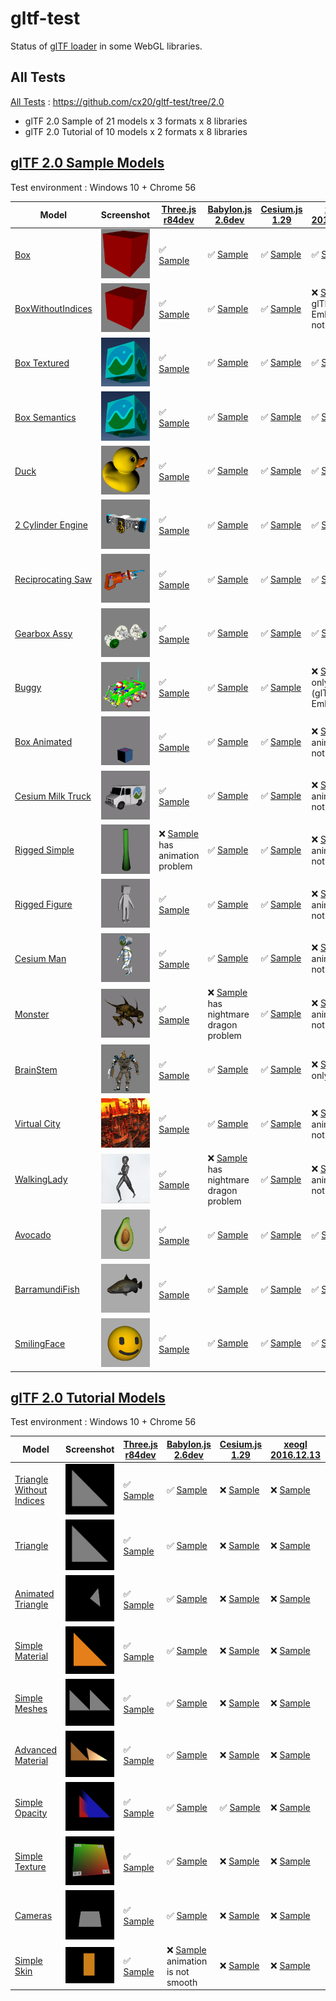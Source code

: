 # gltf-test

Status of [glTF loader](https://github.com/KhronosGroup/glTF#webgl-engines) in some WebGL libraries.

## All Tests

[All Tests]( https://cdn.rawgit.com/cx20/gltf-test/3cc945e263f2cf42e820529871c60a1f65a1d0c5/index.html ) : https://github.com/cx20/gltf-test/tree/2.0
- glTF 2.0 Sample of 21 models x 3 formats x 8 libraries
- glTF 2.0 Tutorial of 10 models x 2 formats x 8 libraries

## [glTF 2.0 Sample Models](https://github.com/lasalvavida/glTF-Sample-Models/tree/2.0/2.0)

Test environment : Windows 10 + Chrome 56

| Model                                              | Screenshot                                                   |[Three.js r84dev](https://github.com/mrdoob/three.js/tree/dev/examples/js/loaders/GLTFLoader.js)                              |[Babylon.js 2.6dev](https://github.com/BabylonJS/Babylon.js/tree/master/loaders/src/glTF)                                                         |[Cesium.js 1.29](https://github.com/AnalyticalGraphicsInc/cesium/)                                               |[xeogl 2016.12.13](https://github.com/xeolabs/xeogl/tree/master/src/models/gltf)                                               |[GLBoost r2dev](https://github.com/emadurandal/GLBoost/blob/master/src/js/middle_level/loader/GLTFLoader.js)                       |[Grimoire.js 2017.01.28](https://github.com/GrimoireGL/grimoirejs-gltf)                                                               |
|----------------------------------------------------|--------------------------------------------------------------|------------------------------------------------------------------------------------------------------------------------------|--------------------------------------------------------------------------------------------------------------------------------------------------|-----------------------------------------------------------------------------------------------------------------|-------------------------------------------------------------------------------------------------------------------------------|-----------------------------------------------------------------------------------------------------------------------------------|--------------------------------------------------------------------------------------------------------------------------------------|
|[Box](sampleModels/Box)                             |![](sampleModels/Box/screenshot/screenshot.png)               |:white_check_mark: [Sample](https://cdn.rawgit.com/cx20/gltf-test/3cc945e263f2cf42e820529871c60a1f65a1d0c5/examples/threejs/index.html?model=Box&scale=1)                   |:white_check_mark: [Sample](https://cdn.rawgit.com/cx20/gltf-test/3cc945e263f2cf42e820529871c60a1f65a1d0c5/examples/babylonjs/index.html?model=Box&scale=1)                                     |:white_check_mark: [Sample](https://cdn.rawgit.com/cx20/gltf-test/3cc945e263f2cf42e820529871c60a1f65a1d0c5/examples/cesium/index.html?model=Box)               |:white_check_mark: [Sample](https://cdn.rawgit.com/cx20/gltf-test/3cc945e263f2cf42e820529871c60a1f65a1d0c5/examples/xeogl/index.html?model=Box&scale=1)                      |:white_check_mark: [Sample](https://cdn.rawgit.com/cx20/gltf-test/3cc945e263f2cf42e820529871c60a1f65a1d0c5/examples/glboost/index.html?model=Box&scale=1)                        |:white_check_mark: [Sample](https://cdn.rawgit.com/cx20/gltf-test/3cc945e263f2cf42e820529871c60a1f65a1d0c5/examples/grimoiregl/index.html?model=Box&scale=1)                        |
|[BoxWithoutIndices](sampleModels/BoxWithoutIndices) |![](sampleModels/BoxWithoutIndices/screenshot/screenshot.png) |:white_check_mark: [Sample](https://cdn.rawgit.com/cx20/gltf-test/3cc945e263f2cf42e820529871c60a1f65a1d0c5/examples/threejs/index.html?model=BoxWithoutIndices&scale=1)     |:white_check_mark: [Sample](https://cdn.rawgit.com/cx20/gltf-test/3cc945e263f2cf42e820529871c60a1f65a1d0c5/examples/babylonjs/index.html?model=BoxWithoutIndices&scale=1)                       |:white_check_mark: [Sample](https://cdn.rawgit.com/cx20/gltf-test/3cc945e263f2cf42e820529871c60a1f65a1d0c5/examples/cesium/index.html?model=BoxWithoutIndices) |:x: [Sample](https://cdn.rawgit.com/cx20/gltf-test/3cc945e263f2cf42e820529871c60a1f65a1d0c5/examples/xeogl/index.html?model=BoxWithoutIndices&scale=1) glTF-Embedded not work|:white_check_mark: [Sample](https://cdn.rawgit.com/cx20/gltf-test/3cc945e263f2cf42e820529871c60a1f65a1d0c5/examples/glboost/index.html?model=BoxWithoutIndices&scale=1)          |:white_check_mark: [Sample](https://cdn.rawgit.com/cx20/gltf-test/3cc945e263f2cf42e820529871c60a1f65a1d0c5/examples/grimoiregl/index.html?model=BoxWithoutIndices&scale=1)          |
|[Box Textured](sampleModels/BoxTextured)            |![](sampleModels/BoxTextured/screenshot/screenshot.png)       |:white_check_mark: [Sample](https://cdn.rawgit.com/cx20/gltf-test/3cc945e263f2cf42e820529871c60a1f65a1d0c5/examples/threejs/index.html?model=BoxTextured&scale=1)           |:white_check_mark: [Sample](https://cdn.rawgit.com/cx20/gltf-test/3cc945e263f2cf42e820529871c60a1f65a1d0c5/examples/babylonjs/index.html?model=BoxTextured&scale=1)                             |:white_check_mark: [Sample](https://cdn.rawgit.com/cx20/gltf-test/3cc945e263f2cf42e820529871c60a1f65a1d0c5/examples/cesium/index.html?model=BoxTextured)       |:white_check_mark: [Sample](https://cdn.rawgit.com/cx20/gltf-test/3cc945e263f2cf42e820529871c60a1f65a1d0c5/examples/xeogl/index.html?model=BoxTextured&scale=1)              |:white_check_mark: [Sample](https://cdn.rawgit.com/cx20/gltf-test/3cc945e263f2cf42e820529871c60a1f65a1d0c5/examples/glboost/index.html?model=BoxTextured&scale=1)                |:white_check_mark: [Sample](https://cdn.rawgit.com/cx20/gltf-test/3cc945e263f2cf42e820529871c60a1f65a1d0c5/examples/grimoiregl/index.html?model=BoxTextured&scale=1)                |
|[Box Semantics](sampleModels/BoxSemantics)          |![](sampleModels/BoxSemantics/screenshot/screenshot.png)      |:white_check_mark: [Sample](https://cdn.rawgit.com/cx20/gltf-test/3cc945e263f2cf42e820529871c60a1f65a1d0c5/examples/threejs/index.html?model=BoxSemantics&scale=1)          |:white_check_mark: [Sample](https://cdn.rawgit.com/cx20/gltf-test/3cc945e263f2cf42e820529871c60a1f65a1d0c5/examples/babylonjs/index.html?model=BoxSemantics&scale=1)                            |:white_check_mark: [Sample](https://cdn.rawgit.com/cx20/gltf-test/3cc945e263f2cf42e820529871c60a1f65a1d0c5/examples/cesium/index.html?model=BoxSemantics)      |:white_check_mark: [Sample](https://cdn.rawgit.com/cx20/gltf-test/3cc945e263f2cf42e820529871c60a1f65a1d0c5/examples/xeogl/index.html?model=BoxSemantics&scale=1)             |:white_check_mark: [Sample](https://cdn.rawgit.com/cx20/gltf-test/3cc945e263f2cf42e820529871c60a1f65a1d0c5/examples/glboost/index.html?model=BoxSemantics&scale=1)               |:white_check_mark: [Sample](https://cdn.rawgit.com/cx20/gltf-test/3cc945e263f2cf42e820529871c60a1f65a1d0c5/examples/grimoiregl/index.html?model=BoxSemantics&scale=1)               |
|[Duck](sampleModels/Duck)                           |![](sampleModels/Duck/screenshot/screenshot.png)              |:white_check_mark: [Sample](https://cdn.rawgit.com/cx20/gltf-test/3cc945e263f2cf42e820529871c60a1f65a1d0c5/examples/threejs/index.html?model=Duck&scale=1)                  |:white_check_mark: [Sample](https://cdn.rawgit.com/cx20/gltf-test/3cc945e263f2cf42e820529871c60a1f65a1d0c5/examples/babylonjs/index.html?model=Duck&scale=1)                                    |:white_check_mark: [Sample](https://cdn.rawgit.com/cx20/gltf-test/3cc945e263f2cf42e820529871c60a1f65a1d0c5/examples/cesium/index.html?model=Duck)              |:white_check_mark: [Sample](https://cdn.rawgit.com/cx20/gltf-test/3cc945e263f2cf42e820529871c60a1f65a1d0c5/examples/xeogl/index.html?model=Duck&scale=1)                     |:white_check_mark: [Sample](https://cdn.rawgit.com/cx20/gltf-test/3cc945e263f2cf42e820529871c60a1f65a1d0c5/examples/glboost/index.html?model=Duck&scale=1)                       |:white_check_mark: [Sample](https://cdn.rawgit.com/cx20/gltf-test/3cc945e263f2cf42e820529871c60a1f65a1d0c5/examples/grimoiregl/index.html?model=Duck&scale=1)                       |
|[2 Cylinder Engine](sampleModels/2CylinderEngine)   |![](sampleModels/2CylinderEngine/screenshot/screenshot.png)   |:white_check_mark: [Sample](https://cdn.rawgit.com/cx20/gltf-test/3cc945e263f2cf42e820529871c60a1f65a1d0c5/examples/threejs/index.html?model=2CylinderEngine&scale=0.005)   |:white_check_mark: [Sample](https://cdn.rawgit.com/cx20/gltf-test/3cc945e263f2cf42e820529871c60a1f65a1d0c5/examples/babylonjs/index.html?model=2CylinderEngine&scale=0.005)                     |:white_check_mark: [Sample](https://cdn.rawgit.com/cx20/gltf-test/3cc945e263f2cf42e820529871c60a1f65a1d0c5/examples/cesium/index.html?model=2CylinderEngine)   |:white_check_mark: [Sample](https://cdn.rawgit.com/cx20/gltf-test/3cc945e263f2cf42e820529871c60a1f65a1d0c5/examples/xeogl/index.html?model=2CylinderEngine&scale=0.005)      |:white_check_mark: [Sample](https://cdn.rawgit.com/cx20/gltf-test/3cc945e263f2cf42e820529871c60a1f65a1d0c5/examples/glboost/index.html?model=2CylinderEngine&scale=0.005)        |:white_check_mark: [Sample](https://cdn.rawgit.com/cx20/gltf-test/3cc945e263f2cf42e820529871c60a1f65a1d0c5/examples/grimoiregl/index.html?model=2CylinderEngine&scale=0.005)        |
|[Reciprocating Saw](sampleModels/ReciprocatingSaw)  |![](sampleModels/ReciprocatingSaw/screenshot/screenshot.png)  |:white_check_mark: [Sample](https://cdn.rawgit.com/cx20/gltf-test/3cc945e263f2cf42e820529871c60a1f65a1d0c5/examples/threejs/index.html?model=ReciprocatingSaw&scale=0.01)   |:white_check_mark: [Sample](https://cdn.rawgit.com/cx20/gltf-test/3cc945e263f2cf42e820529871c60a1f65a1d0c5/examples/babylonjs/index.html?model=ReciprocatingSaw&scale=0.01)                     |:white_check_mark: [Sample](https://cdn.rawgit.com/cx20/gltf-test/3cc945e263f2cf42e820529871c60a1f65a1d0c5/examples/cesium/index.html?model=ReciprocatingSaw)  |:white_check_mark: [Sample](https://cdn.rawgit.com/cx20/gltf-test/3cc945e263f2cf42e820529871c60a1f65a1d0c5/examples/xeogl/index.html?model=ReciprocatingSaw&scale=0.01)      |:white_check_mark: [Sample](https://cdn.rawgit.com/cx20/gltf-test/3cc945e263f2cf42e820529871c60a1f65a1d0c5/examples/glboost/index.html?model=ReciprocatingSaw&scale=0.01)        |:white_check_mark: [Sample](https://cdn.rawgit.com/cx20/gltf-test/3cc945e263f2cf42e820529871c60a1f65a1d0c5/examples/grimoiregl/index.html?model=ReciprocatingSaw&scale=0.01)        |
|[Gearbox Assy](sampleModels/GearboxAssy)            |![](sampleModels/GearboxAssy/screenshot/screenshot.png)       |:white_check_mark: [Sample](https://cdn.rawgit.com/cx20/gltf-test/3cc945e263f2cf42e820529871c60a1f65a1d0c5/examples/threejs/index.html?model=GearboxAssy&scale=1)           |:white_check_mark: [Sample](https://cdn.rawgit.com/cx20/gltf-test/3cc945e263f2cf42e820529871c60a1f65a1d0c5/examples/babylonjs/index.html?model=GearboxAssy&scale=1)                             |:white_check_mark: [Sample](https://cdn.rawgit.com/cx20/gltf-test/3cc945e263f2cf42e820529871c60a1f65a1d0c5/examples/cesium/index.html?model=GearboxAssy)       |:white_check_mark: [Sample](https://cdn.rawgit.com/cx20/gltf-test/3cc945e263f2cf42e820529871c60a1f65a1d0c5/examples/xeogl/index.html?model=GearboxAssy&scale=1)              |:white_check_mark: [Sample](https://cdn.rawgit.com/cx20/gltf-test/3cc945e263f2cf42e820529871c60a1f65a1d0c5/examples/glboost/index.html?model=GearboxAssy&scale=1)                |:white_check_mark: [Sample](https://cdn.rawgit.com/cx20/gltf-test/3cc945e263f2cf42e820529871c60a1f65a1d0c5/examples/grimoiregl/index.html?model=GearboxAssy&scale=1)                |
|[Buggy](sampleModels/Buggy)                         |![](sampleModels/Buggy/screenshot/screenshot.png)             |:white_check_mark: [Sample](https://cdn.rawgit.com/cx20/gltf-test/3cc945e263f2cf42e820529871c60a1f65a1d0c5/examples/threejs/index.html?model=Buggy&scale=0.02)              |:white_check_mark: [Sample](https://cdn.rawgit.com/cx20/gltf-test/3cc945e263f2cf42e820529871c60a1f65a1d0c5/examples/babylonjs/index.html?model=Buggy&scale=0.02)                                |:white_check_mark: [Sample](https://cdn.rawgit.com/cx20/gltf-test/3cc945e263f2cf42e820529871c60a1f65a1d0c5/examples/cesium/index.html?model=Buggy)             |:x: [Sample](https://cdn.rawgit.com/cx20/gltf-test/3cc945e263f2cf42e820529871c60a1f65a1d0c5/examples/xeogl/index.html?model=Buggy&scale=0.02) only partial (glTF-Embedded)   |:white_check_mark: [Sample](https://cdn.rawgit.com/cx20/gltf-test/3cc945e263f2cf42e820529871c60a1f65a1d0c5/examples/glboost/index.html?model=Buggy&scale=0.02)                   |:white_check_mark: [Sample](https://cdn.rawgit.com/cx20/gltf-test/3cc945e263f2cf42e820529871c60a1f65a1d0c5/examples/grimoiregl/index.html?model=Buggy&scale=0.02)                   |
|[Box Animated](sampleModels/BoxAnimated)            |![](sampleModels/BoxAnimated/screenshot/screenshot.gif)       |:white_check_mark: [Sample](https://cdn.rawgit.com/cx20/gltf-test/3cc945e263f2cf42e820529871c60a1f65a1d0c5/examples/threejs/index.html?model=BoxAnimated&scale=0.5)         |:white_check_mark: [Sample](https://cdn.rawgit.com/cx20/gltf-test/3cc945e263f2cf42e820529871c60a1f65a1d0c5/examples/babylonjs/index.html?model=BoxAnimated&scale=0.5)                           |:white_check_mark: [Sample](https://cdn.rawgit.com/cx20/gltf-test/3cc945e263f2cf42e820529871c60a1f65a1d0c5/examples/cesium/index.html?model=BoxAnimated)       |:x: [Sample](https://cdn.rawgit.com/cx20/gltf-test/3cc945e263f2cf42e820529871c60a1f65a1d0c5/examples/xeogl/index.html?model=BoxAnimated&scale=0.5) animation not support     |:white_check_mark: [Sample](https://cdn.rawgit.com/cx20/gltf-test/3cc945e263f2cf42e820529871c60a1f65a1d0c5/examples/glboost/index.html?model=BoxAnimated&scale=0.5)              |:white_check_mark: [Sample](https://cdn.rawgit.com/cx20/gltf-test/3cc945e263f2cf42e820529871c60a1f65a1d0c5/examples/grimoiregl/index.html?model=BoxAnimated&scale=0.5)              |
|[Cesium Milk Truck](sampleModels/CesiumMilkTruck)   |![](sampleModels/CesiumMilkTruck/screenshot/screenshot.gif)   |:white_check_mark: [Sample](https://cdn.rawgit.com/cx20/gltf-test/3cc945e263f2cf42e820529871c60a1f65a1d0c5/examples/threejs/index.html?model=CesiumMilkTruck&scale=0.5)     |:white_check_mark: [Sample](https://cdn.rawgit.com/cx20/gltf-test/3cc945e263f2cf42e820529871c60a1f65a1d0c5/examples/babylonjs/index.html?model=CesiumMilkTruck&scale=0.5)                       |:white_check_mark: [Sample](https://cdn.rawgit.com/cx20/gltf-test/3cc945e263f2cf42e820529871c60a1f65a1d0c5/examples/cesium/index.html?model=CesiumMilkTruck)   |:x: [Sample](https://cdn.rawgit.com/cx20/gltf-test/3cc945e263f2cf42e820529871c60a1f65a1d0c5/examples/xeogl/index.html?model=CesiumMilkTruck&scale=0.5) animation not support |:white_check_mark: [Sample](https://cdn.rawgit.com/cx20/gltf-test/3cc945e263f2cf42e820529871c60a1f65a1d0c5/examples/glboost/index.html?model=CesiumMilkTruck&scale=0.5)          |:white_check_mark: [Sample](https://cdn.rawgit.com/cx20/gltf-test/3cc945e263f2cf42e820529871c60a1f65a1d0c5/examples/grimoiregl/index.html?model=CesiumMilkTruck&scale=0.5)          |
|[Rigged Simple](sampleModels/RiggedSimple)          |![](sampleModels/RiggedSimple/screenshot/screenshot.gif)      |:x: [Sample](https://cdn.rawgit.com/cx20/gltf-test/3cc945e263f2cf42e820529871c60a1f65a1d0c5/examples/threejs/index.html?model=RiggedSimple&scale=0.2) has animation problem |:white_check_mark: [Sample](https://cdn.rawgit.com/cx20/gltf-test/3cc945e263f2cf42e820529871c60a1f65a1d0c5/examples/babylonjs/index.html?model=RiggedSimple&scale=0.2)                          |:white_check_mark: [Sample](https://cdn.rawgit.com/cx20/gltf-test/3cc945e263f2cf42e820529871c60a1f65a1d0c5/examples/cesium/index.html?model=RiggedSimple)      |:x: [Sample](https://cdn.rawgit.com/cx20/gltf-test/3cc945e263f2cf42e820529871c60a1f65a1d0c5/examples/xeogl/index.html?model=RiggedSimple&scale=0.2) animation not support    |:white_check_mark: [Sample](https://cdn.rawgit.com/cx20/gltf-test/3cc945e263f2cf42e820529871c60a1f65a1d0c5/examples/glboost/index.html?model=RiggedSimple&scale=0.2)             |:white_check_mark: [Sample](https://cdn.rawgit.com/cx20/gltf-test/3cc945e263f2cf42e820529871c60a1f65a1d0c5/examples/grimoiregl/index.html?model=RiggedSimple&scale=0.2)             |
|[Rigged Figure](sampleModels/RiggedFigure)          |![](sampleModels/RiggedFigure/screenshot/screenshot.gif)      |:white_check_mark: [Sample](https://cdn.rawgit.com/cx20/gltf-test/3cc945e263f2cf42e820529871c60a1f65a1d0c5/examples/threejs/index.html?model=RiggedFigure&scale=1)          |:white_check_mark: [Sample](https://cdn.rawgit.com/cx20/gltf-test/3cc945e263f2cf42e820529871c60a1f65a1d0c5/examples/babylonjs/index.html?model=RiggedFigure&scale=1)                            |:white_check_mark: [Sample](https://cdn.rawgit.com/cx20/gltf-test/3cc945e263f2cf42e820529871c60a1f65a1d0c5/examples/cesium/index.html?model=RiggedFigure)      |:x: [Sample](https://cdn.rawgit.com/cx20/gltf-test/3cc945e263f2cf42e820529871c60a1f65a1d0c5/examples/xeogl/index.html?model=RiggedFigure&scale=1) animation not support      |:white_check_mark: [Sample](https://cdn.rawgit.com/cx20/gltf-test/3cc945e263f2cf42e820529871c60a1f65a1d0c5/examples/glboost/index.html?model=RiggedFigure&scale=1)               |:white_check_mark: [Sample](https://cdn.rawgit.com/cx20/gltf-test/3cc945e263f2cf42e820529871c60a1f65a1d0c5/examples/grimoiregl/index.html?model=RiggedFigure&scale=1)               |
|[Cesium Man](sampleModels/CesiumMan)                |![](sampleModels/CesiumMan/screenshot/screenshot.gif)         |:white_check_mark: [Sample](https://cdn.rawgit.com/cx20/gltf-test/3cc945e263f2cf42e820529871c60a1f65a1d0c5/examples/threejs/index.html?model=CesiumMan&scale=1)             |:white_check_mark: [Sample](https://cdn.rawgit.com/cx20/gltf-test/3cc945e263f2cf42e820529871c60a1f65a1d0c5/examples/babylonjs/index.html?model=CesiumMan&scale=1)                               |:white_check_mark: [Sample](https://cdn.rawgit.com/cx20/gltf-test/3cc945e263f2cf42e820529871c60a1f65a1d0c5/examples/cesium/index.html?model=CesiumMan)         |:x: [Sample](https://cdn.rawgit.com/cx20/gltf-test/3cc945e263f2cf42e820529871c60a1f65a1d0c5/examples/xeogl/index.html?model=CesiumMan&scale=1) animation not support         |:white_check_mark: [Sample](https://cdn.rawgit.com/cx20/gltf-test/3cc945e263f2cf42e820529871c60a1f65a1d0c5/examples/glboost/index.html?model=CesiumMan&scale=1)                  |:white_check_mark: [Sample](https://cdn.rawgit.com/cx20/gltf-test/3cc945e263f2cf42e820529871c60a1f65a1d0c5/examples/grimoiregl/index.html?model=CesiumMan&scale=1)                  |
|[Monster](sampleModels/Monster)                     |![](sampleModels/Monster/screenshot/screenshot.gif)           |:white_check_mark: [Sample](https://cdn.rawgit.com/cx20/gltf-test/3cc945e263f2cf42e820529871c60a1f65a1d0c5/examples/threejs/index.html?model=Monster&scale=0.05)            |:x: [Sample](https://cdn.rawgit.com/cx20/gltf-test/3cc945e263f2cf42e820529871c60a1f65a1d0c5/examples/babylonjs/index.html?model=Monster&scale=0.05) has nightmare dragon problem                |:white_check_mark: [Sample](https://cdn.rawgit.com/cx20/gltf-test/3cc945e263f2cf42e820529871c60a1f65a1d0c5/examples/cesium/index.html?model=Monster)           |:x: [Sample](https://cdn.rawgit.com/cx20/gltf-test/3cc945e263f2cf42e820529871c60a1f65a1d0c5/examples/xeogl/index.html?model=Monster&scale=0.05) animation not support        |:white_check_mark: [Sample](https://cdn.rawgit.com/cx20/gltf-test/3cc945e263f2cf42e820529871c60a1f65a1d0c5/examples/glboost/index.html?model=Monster&scale=0.05)                 |:white_check_mark: [Sample](https://cdn.rawgit.com/cx20/gltf-test/3cc945e263f2cf42e820529871c60a1f65a1d0c5/examples/grimoiregl/index.html?model=Monster&scale=0.05)                 |
|[BrainStem](sampleModels/BrainStem)                 |![](sampleModels/BrainStem/screenshot/screenshot.gif)         |:white_check_mark: [Sample](https://cdn.rawgit.com/cx20/gltf-test/3cc945e263f2cf42e820529871c60a1f65a1d0c5/examples/threejs/index.html?model=BrainStem&scale=1)             |:white_check_mark: [Sample](https://cdn.rawgit.com/cx20/gltf-test/3cc945e263f2cf42e820529871c60a1f65a1d0c5/examples/babylonjs/index.html?model=BrainStem&scale=1)                               |:white_check_mark: [Sample](https://cdn.rawgit.com/cx20/gltf-test/3cc945e263f2cf42e820529871c60a1f65a1d0c5/examples/cesium/index.html?model=BrainStem)         |:x: [Sample](https://cdn.rawgit.com/cx20/gltf-test/3cc945e263f2cf42e820529871c60a1f65a1d0c5/examples/xeogl/index.html?model=BrainStem&scale=1) only partial                  |:white_check_mark: [Sample](https://cdn.rawgit.com/cx20/gltf-test/3cc945e263f2cf42e820529871c60a1f65a1d0c5/examples/glboost/index.html?model=BrainStem&scale=1)                  |:white_check_mark: [Sample](https://cdn.rawgit.com/cx20/gltf-test/3cc945e263f2cf42e820529871c60a1f65a1d0c5/examples/grimoiregl/index.html?model=BrainStem&scale=1)                  |
|[Virtual City](sampleModels/VC)                     |![](sampleModels/VC/screenshot/screenshot.gif)                |:white_check_mark: [Sample](https://cdn.rawgit.com/cx20/gltf-test/3cc945e263f2cf42e820529871c60a1f65a1d0c5/examples/threejs/index.html?model=VC&scale=0.2)                  |:white_check_mark: [Sample](https://cdn.rawgit.com/cx20/gltf-test/3cc945e263f2cf42e820529871c60a1f65a1d0c5/examples/babylonjs/index.html?model=VC&scale=0.2)                                    |:white_check_mark: [Sample](https://cdn.rawgit.com/cx20/gltf-test/3cc945e263f2cf42e820529871c60a1f65a1d0c5/examples/cesium/index.html?model=VC)                |:x: [Sample](https://cdn.rawgit.com/cx20/gltf-test/3cc945e263f2cf42e820529871c60a1f65a1d0c5/examples/xeogl/index.html?model=VC&scale=0.2) animation not support              |:white_check_mark: [Sample](https://cdn.rawgit.com/cx20/gltf-test/3cc945e263f2cf42e820529871c60a1f65a1d0c5/examples/glboost/index.html?model=VC&scale=0.2)                       |:white_check_mark: [Sample](https://cdn.rawgit.com/cx20/gltf-test/3cc945e263f2cf42e820529871c60a1f65a1d0c5/examples/grimoiregl/index.html?model=VC&scale=0.2)                       |
|[WalkingLady](sampleModels/WalkingLady)             |![](sampleModels/WalkingLady/screenshot/screenshot.gif)       |:white_check_mark: [Sample](https://cdn.rawgit.com/cx20/gltf-test/3cc945e263f2cf42e820529871c60a1f65a1d0c5/examples/threejs/index.html?model=WalkingLady&scale=1)           |:x: [Sample](https://cdn.rawgit.com/cx20/gltf-test/3cc945e263f2cf42e820529871c60a1f65a1d0c5/examples/babylonjs/index.html?model=WalkingLady&scale=1) has nightmare dragon problem               |:white_check_mark: [Sample](https://cdn.rawgit.com/cx20/gltf-test/3cc945e263f2cf42e820529871c60a1f65a1d0c5/examples/cesium/index.html?model=WalkingLady)       |:x: [Sample](https://cdn.rawgit.com/cx20/gltf-test/3cc945e263f2cf42e820529871c60a1f65a1d0c5/examples/xeogl/index.html?model=WalkingLady&scale=1) animation not support       |:white_check_mark: [Sample](https://cdn.rawgit.com/cx20/gltf-test/3cc945e263f2cf42e820529871c60a1f65a1d0c5/examples/glboost/index.html?model=WalkingLady&scale=1)                |:white_check_mark: [Sample](https://cdn.rawgit.com/cx20/gltf-test/3cc945e263f2cf42e820529871c60a1f65a1d0c5/examples/grimoiregl/index.html?model=WalkingLady&scale=1)                |
|[Avocado](sampleModels/Avocado)                     |![](sampleModels/Avocado/screenshot/screenshot.png)           |:white_check_mark: [Sample](https://cdn.rawgit.com/cx20/gltf-test/3cc945e263f2cf42e820529871c60a1f65a1d0c5/examples/threejs/index.html?model=Avocado&scale=0.5)             |:white_check_mark: [Sample](https://cdn.rawgit.com/cx20/gltf-test/3cc945e263f2cf42e820529871c60a1f65a1d0c5/examples/babylonjs/index.html?model=Avocado&scale=0.5)                               |:white_check_mark: [Sample](https://cdn.rawgit.com/cx20/gltf-test/3cc945e263f2cf42e820529871c60a1f65a1d0c5/examples/cesium/index.html?model=Avocado)           |:white_check_mark: [Sample](https://cdn.rawgit.com/cx20/gltf-test/3cc945e263f2cf42e820529871c60a1f65a1d0c5/examples/xeogl/index.html?model=Avocado&scale=0.5)                |:white_check_mark: [Sample](https://cdn.rawgit.com/cx20/gltf-test/3cc945e263f2cf42e820529871c60a1f65a1d0c5/examples/glboost/index.html?model=Avocado&scale=0.5)                  |:white_check_mark: [Sample](https://cdn.rawgit.com/cx20/gltf-test/3cc945e263f2cf42e820529871c60a1f65a1d0c5/examples/grimoiregl/index.html?model=Avocado&scale=0.5)                  |
|[BarramundiFish](sampleModels/BarramundiFish)       |![](sampleModels/BarramundiFish/screenshot/screenshot.png)    |:white_check_mark: [Sample](https://cdn.rawgit.com/cx20/gltf-test/3cc945e263f2cf42e820529871c60a1f65a1d0c5/examples/threejs/index.html?model=BarramundiFish&scale=0.05)     |:white_check_mark: [Sample](https://cdn.rawgit.com/cx20/gltf-test/3cc945e263f2cf42e820529871c60a1f65a1d0c5/examples/babylonjs/index.html?model=BarramundiFish&scale=0.05)                       |:white_check_mark: [Sample](https://cdn.rawgit.com/cx20/gltf-test/3cc945e263f2cf42e820529871c60a1f65a1d0c5/examples/cesium/index.html?model=BarramundiFish)    |:white_check_mark: [Sample](https://cdn.rawgit.com/cx20/gltf-test/3cc945e263f2cf42e820529871c60a1f65a1d0c5/examples/xeogl/index.html?model=BarramundiFish&scale=0.05)        |:white_check_mark: [Sample](https://cdn.rawgit.com/cx20/gltf-test/3cc945e263f2cf42e820529871c60a1f65a1d0c5/examples/glboost/index.html?model=BarramundiFish&scale=0.05)          |:white_check_mark: [Sample](https://cdn.rawgit.com/cx20/gltf-test/3cc945e263f2cf42e820529871c60a1f65a1d0c5/examples/grimoiregl/index.html?model=BarramundiFish&scale=0.05)          |
|[SmilingFace](sampleModels/SmilingFace)             |![](sampleModels/SmilingFace/screenshot/screenshot.png)       |:white_check_mark: [Sample](https://cdn.rawgit.com/cx20/gltf-test/3cc945e263f2cf42e820529871c60a1f65a1d0c5/examples/threejs/index.html?model=SmilingFace&scale=1.0)         |:white_check_mark: [Sample](https://cdn.rawgit.com/cx20/gltf-test/3cc945e263f2cf42e820529871c60a1f65a1d0c5/examples/babylonjs/index.html?model=SmilingFace&scale=1.0)                           |:white_check_mark: [Sample](https://cdn.rawgit.com/cx20/gltf-test/3cc945e263f2cf42e820529871c60a1f65a1d0c5/examples/cesium/index.html?model=SmilingFace)       |:white_check_mark: [Sample](https://cdn.rawgit.com/cx20/gltf-test/3cc945e263f2cf42e820529871c60a1f65a1d0c5/examples/xeogl/index.html?model=SmilingFace&scale=1.0)            |:white_check_mark: [Sample](https://cdn.rawgit.com/cx20/gltf-test/3cc945e263f2cf42e820529871c60a1f65a1d0c5/examples/glboost/index.html?model=SmilingFace&scale=1.0)              |:white_check_mark: [Sample](https://cdn.rawgit.com/cx20/gltf-test/3cc945e263f2cf42e820529871c60a1f65a1d0c5/examples/grimoiregl/index.html?model=SmilingFace&scale=1.0)              |

## [glTF 2.0 Tutorial Models](https://github.com/javagl/gltfTutorialModels/tree/2.0)

Test environment : Windows 10 + Chrome 56

|Model                                                              |Screenshot                                                          |[Three.js r84dev](https://github.com/mrdoob/three.js/tree/dev/examples/js/loaders/GLTFLoader.js)                                                                |[Babylon.js 2.6dev](https://github.com/BabylonJS/Babylon.js/tree/master/loaders/src/glTF)                                                                               |[Cesium.js 1.29](https://github.com/AnalyticalGraphicsInc/cesium/)                                                                                        |[xeogl 2016.12.13](https://github.com/xeolabs/xeogl/tree/master/src/models/gltf)                                                               |[GLBoost r2dev](https://github.com/emadurandal/GLBoost/blob/master/src/js/middle_level/loader/GLTFLoader.js)                                                    |[Grimoire.js 2017.01.28](https://github.com/GrimoireGL/grimoirejs-gltf)                                                                             |
|-------------------------------------------------------------------|--------------------------------------------------------------------|----------------------------------------------------------------------------------------------------------------------------------------------------------------|------------------------------------------------------------------------------------------------------------------------------------------------------------------------|----------------------------------------------------------------------------------------------------------------------------------------------------------|-----------------------------------------------------------------------------------------------------------------------------------------------|----------------------------------------------------------------------------------------------------------------------------------------------------------------|----------------------------------------------------------------------------------------------------------------------------------------------------|
|[Triangle Without Indices](tutorialModels/TriangleWithoutIndices)  |![](tutorialModels/TriangleWithoutIndices/screenshot/screenshot.png)|:white_check_mark: [Sample](https://cdn.rawgit.com/cx20/gltf-test/3cc945e263f2cf42e820529871c60a1f65a1d0c5/examples/threejs/index.html?category=tutorialModels&model=TriangleWithoutIndices&scale=1&type=glTF)|:white_check_mark: [Sample](https://cdn.rawgit.com/cx20/gltf-test/3cc945e263f2cf42e820529871c60a1f65a1d0c5/examples/babylonjs/index.html?category=tutorialModels&model=TriangleWithoutIndices&scale=1&type=glTF)      |:x: [Sample](https://cdn.rawgit.com/cx20/gltf-test/3cc945e263f2cf42e820529871c60a1f65a1d0c5/examples/cesium/index.html?category=tutorialModels&model=TriangleWithoutIndices&scale=1&type=glTF)          |:x: [Sample](https://cdn.rawgit.com/cx20/gltf-test/3cc945e263f2cf42e820529871c60a1f65a1d0c5/examples/xeogl/index.html?category=tutorialModels&model=TriangleWithoutIndices&scale=1&type=glTF)|:white_check_mark: [Sample](https://cdn.rawgit.com/cx20/gltf-test/3cc945e263f2cf42e820529871c60a1f65a1d0c5/examples/glboost/index.html?category=tutorialModels&model=TriangleWithoutIndices&scale=1&type=glTF)|:x: [Sample](https://cdn.rawgit.com/cx20/gltf-test/3cc945e263f2cf42e820529871c60a1f65a1d0c5/examples/grimoiregl/index.html?category=tutorialModels&model=TriangleWithoutIndices&scale=1&type=glTF)|
|[Triangle](tutorialModels/Triangle)                                |![](tutorialModels/Triangle/screenshot/screenshot.png)              |:white_check_mark: [Sample](https://cdn.rawgit.com/cx20/gltf-test/3cc945e263f2cf42e820529871c60a1f65a1d0c5/examples/threejs/index.html?category=tutorialModels&model=Triangle&scale=1&type=glTF)              |:white_check_mark: [Sample](https://cdn.rawgit.com/cx20/gltf-test/3cc945e263f2cf42e820529871c60a1f65a1d0c5/examples/babylonjs/index.html?category=tutorialModels&model=Triangle&scale=1&type=glTF)                    |:x: [Sample](https://cdn.rawgit.com/cx20/gltf-test/3cc945e263f2cf42e820529871c60a1f65a1d0c5/examples/cesium/index.html?category=tutorialModels&model=Triangle&scale=1&type=glTF)                        |:x: [Sample](https://cdn.rawgit.com/cx20/gltf-test/3cc945e263f2cf42e820529871c60a1f65a1d0c5/examples/xeogl/index.html?category=tutorialModels&model=Triangle&scale=1&type=glTF)              |:white_check_mark: [Sample](https://cdn.rawgit.com/cx20/gltf-test/3cc945e263f2cf42e820529871c60a1f65a1d0c5/examples/glboost/index.html?category=tutorialModels&model=Triangle&scale=1&type=glTF)              |:x: [Sample](https://cdn.rawgit.com/cx20/gltf-test/3cc945e263f2cf42e820529871c60a1f65a1d0c5/examples/grimoiregl/index.html?category=tutorialModels&model=Triangle&scale=1&type=glTF)              |
|[Animated Triangle](tutorialModels/AnimatedTriangle)               |![](tutorialModels/AnimatedTriangle/screenshot/screenshot.gif)      |:white_check_mark: [Sample](https://cdn.rawgit.com/cx20/gltf-test/3cc945e263f2cf42e820529871c60a1f65a1d0c5/examples/threejs/index.html?category=tutorialModels&model=AnimatedTriangle&scale=1&type=glTF)      |:white_check_mark: [Sample](https://cdn.rawgit.com/cx20/gltf-test/3cc945e263f2cf42e820529871c60a1f65a1d0c5/examples/babylonjs/index.html?category=tutorialModels&model=AnimatedTriangle&scale=1&type=glTF)            |:x: [Sample](https://cdn.rawgit.com/cx20/gltf-test/3cc945e263f2cf42e820529871c60a1f65a1d0c5/examples/cesium/index.html?category=tutorialModels&model=AnimatedTriangle&scale=1&type=glTF)                |:x: [Sample](https://cdn.rawgit.com/cx20/gltf-test/3cc945e263f2cf42e820529871c60a1f65a1d0c5/examples/xeogl/index.html?category=tutorialModels&model=AnimatedTriangle&scale=1&type=glTF)      |:white_check_mark: [Sample](https://cdn.rawgit.com/cx20/gltf-test/3cc945e263f2cf42e820529871c60a1f65a1d0c5/examples/glboost/index.html?category=tutorialModels&model=AnimatedTriangle&scale=1&type=glTF)      |:x: [Sample](https://cdn.rawgit.com/cx20/gltf-test/3cc945e263f2cf42e820529871c60a1f65a1d0c5/examples/grimoiregl/index.html?category=tutorialModels&model=AnimatedTriangle&scale=1&type=glTF)      |
|[Simple Material](tutorialModels/SimpleMaterial)                   |![](tutorialModels/SimpleMaterial/screenshot/screenshot.png)        |:white_check_mark: [Sample](https://cdn.rawgit.com/cx20/gltf-test/3cc945e263f2cf42e820529871c60a1f65a1d0c5/examples/threejs/index.html?category=tutorialModels&model=SimpleMaterial&scale=1&type=glTF)        |:white_check_mark: [Sample](https://cdn.rawgit.com/cx20/gltf-test/3cc945e263f2cf42e820529871c60a1f65a1d0c5/examples/babylonjs/index.html?category=tutorialModels&model=SimpleMaterial&scale=1&type=glTF)              |:x: [Sample](https://cdn.rawgit.com/cx20/gltf-test/3cc945e263f2cf42e820529871c60a1f65a1d0c5/examples/cesium/index.html?category=tutorialModels&model=SimpleMaterial&scale=1&type=glTF)                  |:x: [Sample](https://cdn.rawgit.com/cx20/gltf-test/3cc945e263f2cf42e820529871c60a1f65a1d0c5/examples/xeogl/index.html?category=tutorialModels&model=SimpleMaterial&scale=1&type=glTF)        |:white_check_mark: [Sample](https://cdn.rawgit.com/cx20/gltf-test/3cc945e263f2cf42e820529871c60a1f65a1d0c5/examples/glboost/index.html?category=tutorialModels&model=SimpleMaterial&scale=1&type=glTF)        |:x: [Sample](https://cdn.rawgit.com/cx20/gltf-test/3cc945e263f2cf42e820529871c60a1f65a1d0c5/examples/grimoiregl/index.html?category=tutorialModels&model=SimpleMaterial&scale=1&type=glTF)        |
|[Simple Meshes](tutorialModels/SimpleMeshes)                       |![](tutorialModels/SimpleMeshes/screenshot/screenshot.png)          |:white_check_mark: [Sample](https://cdn.rawgit.com/cx20/gltf-test/3cc945e263f2cf42e820529871c60a1f65a1d0c5/examples/threejs/index.html?category=tutorialModels&model=SimpleMeshes&scale=1&type=glTF)          |:white_check_mark: [Sample](https://cdn.rawgit.com/cx20/gltf-test/3cc945e263f2cf42e820529871c60a1f65a1d0c5/examples/babylonjs/index.html?category=tutorialModels&model=SimpleMeshes&scale=1&type=glTF)                |:x: [Sample](https://cdn.rawgit.com/cx20/gltf-test/3cc945e263f2cf42e820529871c60a1f65a1d0c5/examples/cesium/index.html?category=tutorialModels&model=SimpleMeshes&scale=1&type=glTF)                    |:x: [Sample](https://cdn.rawgit.com/cx20/gltf-test/3cc945e263f2cf42e820529871c60a1f65a1d0c5/examples/xeogl/index.html?category=tutorialModels&model=SimpleMeshes&scale=1&type=glTF)          |:white_check_mark: [Sample](https://cdn.rawgit.com/cx20/gltf-test/3cc945e263f2cf42e820529871c60a1f65a1d0c5/examples/glboost/index.html?category=tutorialModels&model=SimpleMeshes&scale=1&type=glTF)          |:x: [Sample](https://cdn.rawgit.com/cx20/gltf-test/3cc945e263f2cf42e820529871c60a1f65a1d0c5/examples/grimoiregl/index.html?category=tutorialModels&model=SimpleMeshes&scale=1&type=glTF)          |
|[Advanced Material](tutorialModels/AdvancedMaterial)               |![](tutorialModels/AdvancedMaterial/screenshot/screenshot.png)      |:white_check_mark: [Sample](https://cdn.rawgit.com/cx20/gltf-test/3cc945e263f2cf42e820529871c60a1f65a1d0c5/examples/threejs/index.html?category=tutorialModels&model=AdvancedMaterial&scale=1&type=glTF)      |:white_check_mark: [Sample](https://cdn.rawgit.com/cx20/gltf-test/3cc945e263f2cf42e820529871c60a1f65a1d0c5/examples/babylonjs/index.html?category=tutorialModels&model=AdvancedMaterial&scale=1&type=glTF)            |:x: [Sample](https://cdn.rawgit.com/cx20/gltf-test/3cc945e263f2cf42e820529871c60a1f65a1d0c5/examples/cesium/index.html?category=tutorialModels&model=AdvancedMaterial&scale=1&type=glTF)                |:x: [Sample](https://cdn.rawgit.com/cx20/gltf-test/3cc945e263f2cf42e820529871c60a1f65a1d0c5/examples/xeogl/index.html?category=tutorialModels&model=AdvancedMaterial&scale=1&type=glTF)      |:white_check_mark: [Sample](https://cdn.rawgit.com/cx20/gltf-test/3cc945e263f2cf42e820529871c60a1f65a1d0c5/examples/glboost/index.html?category=tutorialModels&model=AdvancedMaterial&scale=1&type=glTF)      |:x: [Sample](https://cdn.rawgit.com/cx20/gltf-test/3cc945e263f2cf42e820529871c60a1f65a1d0c5/examples/grimoiregl/index.html?category=tutorialModels&model=AdvancedMaterial&scale=1&type=glTF)      |
|[Simple Opacity](tutorialModels/SimpleOpacity)                     |![](tutorialModels/SimpleOpacity/screenshot/screenshot.png)         |:white_check_mark: [Sample](https://cdn.rawgit.com/cx20/gltf-test/3cc945e263f2cf42e820529871c60a1f65a1d0c5/examples/threejs/index.html?category=tutorialModels&model=SimpleOpacity&scale=1&type=glTF)         |:white_check_mark: [Sample](https://cdn.rawgit.com/cx20/gltf-test/3cc945e263f2cf42e820529871c60a1f65a1d0c5/examples/babylonjs/index.html?category=tutorialModels&model=SimpleOpacity&scale=1&type=glTF)               |:white_check_mark: [Sample](https://cdn.rawgit.com/cx20/gltf-test/3cc945e263f2cf42e820529871c60a1f65a1d0c5/examples/cesium/index.html?category=tutorialModels&model=SimpleOpacity&scale=1&type=glTF)    |:x: [Sample](https://cdn.rawgit.com/cx20/gltf-test/3cc945e263f2cf42e820529871c60a1f65a1d0c5/examples/xeogl/index.html?category=tutorialModels&model=SimpleOpacity&scale=1&type=glTF)         |:white_check_mark: [Sample](https://cdn.rawgit.com/cx20/gltf-test/3cc945e263f2cf42e820529871c60a1f65a1d0c5/examples/glboost/index.html?category=tutorialModels&model=SimpleOpacity&scale=1&type=glTF)         |:x: [Sample](https://cdn.rawgit.com/cx20/gltf-test/3cc945e263f2cf42e820529871c60a1f65a1d0c5/examples/grimoiregl/index.html?category=tutorialModels&model=SimpleOpacity&scale=1&type=glTF)         |
|[Simple Texture](tutorialModels/SimpleTexture)                     |![](tutorialModels/SimpleTexture/screenshot/screenshot.png)         |:white_check_mark: [Sample](https://cdn.rawgit.com/cx20/gltf-test/3cc945e263f2cf42e820529871c60a1f65a1d0c5/examples/threejs/index.html?category=tutorialModels&model=SimpleTexture&scale=1&type=glTF)         |:white_check_mark: [Sample](https://cdn.rawgit.com/cx20/gltf-test/3cc945e263f2cf42e820529871c60a1f65a1d0c5/examples/babylonjs/index.html?category=tutorialModels&model=SimpleTexture&scale=1&type=glTF)               |:x: [Sample](https://cdn.rawgit.com/cx20/gltf-test/3cc945e263f2cf42e820529871c60a1f65a1d0c5/examples/cesium/index.html?category=tutorialModels&model=SimpleTexture&scale=1&type=glTF)                   |:x: [Sample](https://cdn.rawgit.com/cx20/gltf-test/3cc945e263f2cf42e820529871c60a1f65a1d0c5/examples/xeogl/index.html?category=tutorialModels&model=SimpleTexture&scale=1&type=glTF)         |:white_check_mark: [Sample](https://cdn.rawgit.com/cx20/gltf-test/3cc945e263f2cf42e820529871c60a1f65a1d0c5/examples/glboost/index.html?category=tutorialModels&model=SimpleTexture&scale=1&type=glTF)         |:x: [Sample](https://cdn.rawgit.com/cx20/gltf-test/3cc945e263f2cf42e820529871c60a1f65a1d0c5/examples/grimoiregl/index.html?category=tutorialModels&model=SimpleTexture&scale=1&type=glTF)         |
|[Cameras](tutorialModels/Cameras)                                  |![](tutorialModels/Cameras/screenshot/screenshot.png)               |:white_check_mark: [Sample](https://cdn.rawgit.com/cx20/gltf-test/3cc945e263f2cf42e820529871c60a1f65a1d0c5/examples/threejs/index.html?category=tutorialModels&model=Cameras&scale=1&type=glTF)               |:white_check_mark: [Sample](https://cdn.rawgit.com/cx20/gltf-test/3cc945e263f2cf42e820529871c60a1f65a1d0c5/examples/babylonjs/index.html?category=tutorialModels&model=Cameras&scale=1&type=glTF)                     |:x: [Sample](https://cdn.rawgit.com/cx20/gltf-test/3cc945e263f2cf42e820529871c60a1f65a1d0c5/examples/cesium/index.html?category=tutorialModels&model=Cameras&scale=1&type=glTF)                         |:x: [Sample](https://cdn.rawgit.com/cx20/gltf-test/3cc945e263f2cf42e820529871c60a1f65a1d0c5/examples/xeogl/index.html?category=tutorialModels&model=Cameras&scale=1&type=glTF)               |:white_check_mark: [Sample](https://cdn.rawgit.com/cx20/gltf-test/3cc945e263f2cf42e820529871c60a1f65a1d0c5/examples/glboost/index.html?category=tutorialModels&model=Cameras&scale=1&type=glTF)               |:x: [Sample](https://cdn.rawgit.com/cx20/gltf-test/3cc945e263f2cf42e820529871c60a1f65a1d0c5/examples/grimoiregl/index.html?category=tutorialModels&model=Cameras&scale=1&type=glTF)               |
|[Simple Skin](tutorialModels/SimpleSkin)                           |![](tutorialModels/SimpleSkin/screenshot/screenshot.gif)            |:white_check_mark: [Sample](https://cdn.rawgit.com/cx20/gltf-test/3cc945e263f2cf42e820529871c60a1f65a1d0c5/examples/threejs/index.html?category=tutorialModels&model=SimpleSkin&scale=1&type=glTF)            |:x: [Sample](https://cdn.rawgit.com/cx20/gltf-test/3cc945e263f2cf42e820529871c60a1f65a1d0c5/examples/babylonjs/index.html?category=tutorialModels&model=SimpleSkin&scale=1&type=glTF) animation is not smooth         |:x: [Sample](https://cdn.rawgit.com/cx20/gltf-test/3cc945e263f2cf42e820529871c60a1f65a1d0c5/examples/cesium/index.html?category=tutorialModels&model=SimpleSkin&scale=1&type=glTF)                      |:x: [Sample](https://cdn.rawgit.com/cx20/gltf-test/3cc945e263f2cf42e820529871c60a1f65a1d0c5/examples/xeogl/index.html?category=tutorialModels&model=SimpleSkin&scale=1&type=glTF)            |:white_check_mark: [Sample](https://cdn.rawgit.com/cx20/gltf-test/3cc945e263f2cf42e820529871c60a1f65a1d0c5/examples/glboost/index.html?category=tutorialModels&model=SimpleSkin&scale=1&type=glTF)            |:x: [Sample](https://cdn.rawgit.com/cx20/gltf-test/3cc945e263f2cf42e820529871c60a1f65a1d0c5/examples/grimoiregl/index.html?category=tutorialModels&model=SimpleSkin&scale=1&type=glTF)            |

